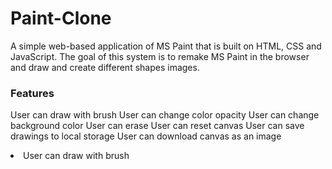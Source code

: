 # Paint-Clone
A simple web-based application of MS Paint that is built on HTML, CSS and JavaScript. The goal of this system is to remake MS Paint in the browser and draw and create different shapes images.

### Features

User can draw with brush
User can change color opacity
User can change background color
User can erase
User can reset canvas
User can save drawings to local storage
User can download canvas as an image
<li>User can draw with brush</li>
